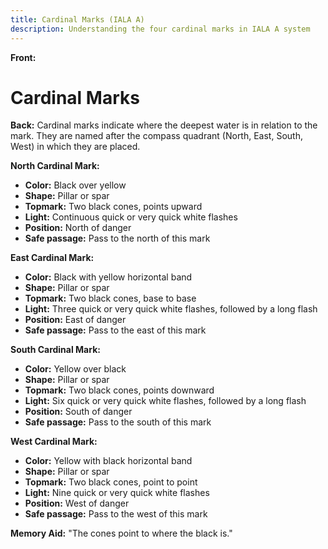 ```yaml
---
title: Cardinal Marks (IALA A)
description: Understanding the four cardinal marks in IALA A system
---
```


**Front:**
# Cardinal Marks

**Back:**
Cardinal marks indicate where the deepest water is in relation to the mark. They are named after the compass quadrant (North, East, South, West) in which they are placed.

**North Cardinal Mark:**
- **Color:** Black over yellow
- **Shape:** Pillar or spar
- **Topmark:** Two black cones, points upward
- **Light:** Continuous quick or very quick white flashes
- **Position:** North of danger
- **Safe passage:** Pass to the north of this mark

**East Cardinal Mark:**
- **Color:** Black with yellow horizontal band
- **Shape:** Pillar or spar
- **Topmark:** Two black cones, base to base
- **Light:** Three quick or very quick white flashes, followed by a long flash
- **Position:** East of danger
- **Safe passage:** Pass to the east of this mark

**South Cardinal Mark:**
- **Color:** Yellow over black
- **Shape:** Pillar or spar
- **Topmark:** Two black cones, points downward
- **Light:** Six quick or very quick white flashes, followed by a long flash
- **Position:** South of danger
- **Safe passage:** Pass to the south of this mark

**West Cardinal Mark:**
- **Color:** Yellow with black horizontal band
- **Shape:** Pillar or spar
- **Topmark:** Two black cones, point to point
- **Light:** Nine quick or very quick white flashes
- **Position:** West of danger
- **Safe passage:** Pass to the west of this mark

**Memory Aid:** "The cones point to where the black is." 
